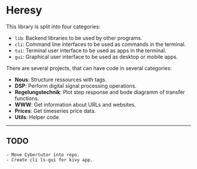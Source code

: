 # Heresy

This library is split into four categories:

- `lib`: Backend libraries to be used by other programs.
- `cli`: Command line interfaces to be used as commands in the terminal.
- `tui`: Terminal user interface to be used as apps in the terminal.
- `gui`: Graphical user interface to be used as desktop or mobile apps.

There are several projects, that can have code in several categories:

- **Nous**: 
    Structure ressources with tags.
- **DSP**: 
    Perform digital signal processing operations.
- **Regelungstechnik**: 
    Plot step response and bode diagramm of transfer functions.
- **WWW**: 
    Get information about URLs and websites.
- **Prices**: 
    Get timeseries price data.
- **Utils**: 
    Helper code.

---

## TODO

```
- Move Cybertutor into repo.
- Create cli ls-gui for kivy app.
```
